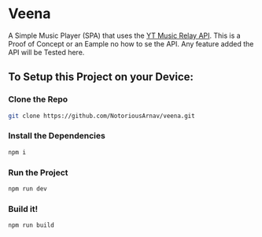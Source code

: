 # Veena
A Simple Music Player (SPA) that uses the [YT Music Relay API](https://ytmrelay-api.onrender.com/).
This is a Proof of Concept or an Eample no how to se the API. Any feature added the API will be Tested here.

## To Setup this Project on your Device:
### Clone the Repo
```bash
git clone https://github.com/NotoriousArnav/veena.git
```
### Install the Dependencies
```bash
npm i
```
### Run the Project
```bash
npm run dev
```
### Build it!
```bash
npm run build
```